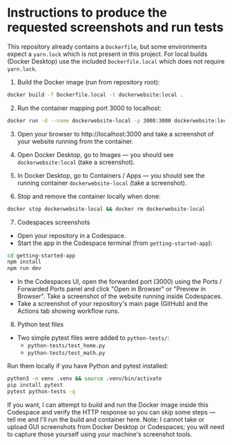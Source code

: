 # Instructions to produce the requested screenshots and run tests

This repository already contains a `Dockerfile`, but some environments expect a `yarn.lock` which is not present in this project. For local builds (Docker Desktop) use the included `Dockerfile.local` which does not require `yarn.lock`.

1) Build the Docker image (run from repository root):

```bash
docker build -f Dockerfile.local -t dockerwebsite:local .
```

2) Run the container mapping port 3000 to localhost:

```bash
docker run -d --name dockerwebsite-local -p 3000:3000 dockerwebsite:local
```

3) Open your browser to http://localhost:3000 and take a screenshot of your website running from the container.

4) Open Docker Desktop, go to Images — you should see `dockerwebsite:local` (take a screenshot).

5) In Docker Desktop, go to Containers / Apps — you should see the running container `dockerwebsite-local` (take a screenshot).

6) Stop and remove the container locally when done:

```bash
docker stop dockerwebsite-local && docker rm dockerwebsite-local
```

7) Codespaces screenshots
 - Open your repository in a Codespace.
 - Start the app in the Codespace terminal (from `getting-started-app`):

```bash
cd getting-started-app
npm install
npm run dev
```

 - In the Codespaces UI, open the forwarded port (3000) using the Ports / Forwarded Ports panel and click "Open in Browser" or "Preview in Browser". Take a screenshot of the website running inside Codespaces.
 - Take a screenshot of your repository's main page (GitHub) and the Actions tab showing workflow runs.

8) Python test files
 - Two simple pytest files were added to `python-tests/`:
   - `python-tests/test_home.py`
   - `python-tests/test_math.py`

Run them locally if you have Python and pytest installed:

```bash
python3 -m venv .venv && source .venv/bin/activate
pip install pytest
pytest python-tests -q
```

If you want, I can attempt to build and run the Docker image inside this Codespace and verify the HTTP response so you can skip some steps — tell me and I'll run the build and container here. Note: I cannot take or upload GUI screenshots from Docker Desktop or Codespaces; you will need to capture those yourself using your machine's screenshot tools.
